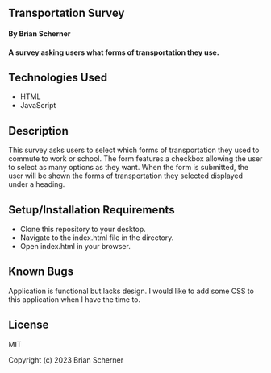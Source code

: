 ## Transportation Survey

#### By Brian Scherner

#### A survey asking users what forms of transportation they use.

## Technologies Used

* HTML
* JavaScript

## Description

This survey asks users to select which forms of transportation they used to commute to work or school. The form features a checkbox allowing the user to select as many options as they want. When the form is submitted, the user will be shown the forms of transportation they selected displayed under a heading.

## Setup/Installation Requirements

* Clone this repository to your desktop.
* Navigate to the index.html file in the directory.
* Open index.html in your browser.

## Known Bugs

Application is functional but lacks design. I would like to add some CSS to this application when I have the time to.

## License

MIT

Copyright (c) 2023 Brian Scherner